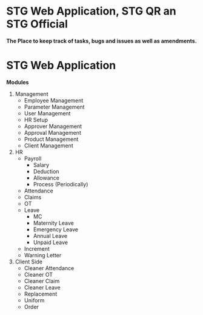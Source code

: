 # STG Web Application, STG QR an STG Official
**The Place to keep track of tasks, bugs and issues as well as amendments.**
# STG Web Application
**Modules**
1. Management
   - Employee Management
   - Parameter Management
   - User Management
   - HR Setup
   - Approver Management
   - Approval Management
   - Product Management
   - Client Management
2. HR
   - Payroll
     - Salary
     - Deduction
     - Allowance
     - Process (Periodically)
   - Attendance
   - Claims
   - OT
   - Leave
     - MC
     - Maternity Leave
     - Emergency Leave
     - Annual Leave
     - Unpaid Leave
   - Increment
   - Warning Letter
3. Client Side
   - Cleaner Attendance
   - Cleaner OT
   - Cleaner Claim
   - Cleaner Leave
   - Replacement
   - Uniform
   - Order
